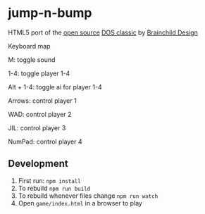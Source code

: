 # jump-n-bump
HTML5 port of the [open source](https://github.com/fschulze/jumpnbump) [DOS classic](https://icculus.org/jumpnbump/) by [Brainchild Design](http://www.bitbliss.com)

Keyboard map

M: toggle sound

1-4: toggle player 1-4

Alt + 1-4: toggle ai for player 1-4

Arrows: control player 1

WAD: control player 2

JIL: control player 3

NumPad: control player 4

## Development

1. First run: `npm install`
1. To rebuild `npm run build`
1. To rebuild whenever files change `npm run watch`
1. Open `game/index.html` in a browser to play

